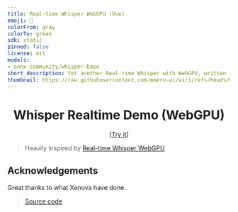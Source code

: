 ```yaml
---
title: Real-time Whisper WebGPU (Vue)
emoji: 🎤
colorFrom: gray
colorTo: green
sdk: static
pinned: false
license: mit
models:
- onnx-community/whisper-base
short_description: Yet another Real-time Whisper with WebGPU, written in Vue
thumbnail: https://raw.githubusercontent.com/moeru-ai/airi/refs/heads/main/packages/whisper-webgpu/public/banner.png
---
```


<h1 align="center">Whisper Realtime Demo (WebGPU)</h1>

<p align="center">
  [<a href="https://airi-whisper-webgpu.netlify.app/">Try it</a>]
</p>

> Heavily inspired by [Real-time Whisper WebGPU](https://huggingface.co/spaces/Xenova/realtime-whisper-webgpu)

## Acknowledgements

Great thanks to what Xenova have done.

> [Source code](https://github.com/huggingface/transformers.js/tree/7a58d6e11968dd85dc87ce37b2ab37213165889a/examples/webgpu-whisper)
